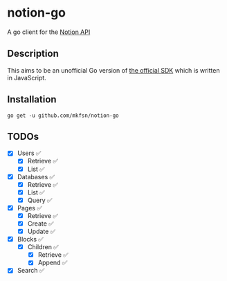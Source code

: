 # notion-go

A go client for the [Notion API](https://developers.notion.com/)

## Description

This aims to be an unofficial Go version of [the official SDK](https://github.com/makenotion/notion-sdk-js)
which is written in JavaScript.

## Installation

```
go get -u github.com/mkfsn/notion-go
```

## TODOs

- [x] Users ✅
   * [x] Retrieve ✅
   * [x] List ✅
- [x] Databases ✅
  * [x] Retrieve ✅
  * [x] List ✅
  * [x] Query ✅
- [x] Pages ✅
  * [x] Retrieve ✅
  * [x] Create ✅️
  * [x] Update ✅️
- [x] Blocks ✅️
  * [x] Children ✅
    - [x] Retrieve ✅
    - [x] Append ✅
- [x] Search ✅
